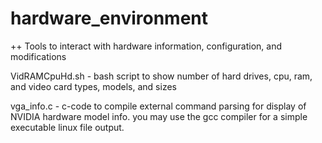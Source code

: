# hardware_environment
++ Tools to interact with hardware information, configuration, and modifications

VidRAMCpuHd.sh - bash script to show number of hard drives, cpu, ram, and video card types, models, and sizes

vga_info.c - c-code to compile external command parsing for display of NVIDIA hardware model info.  you may use the gcc compiler for a simple executable linux file output. 
